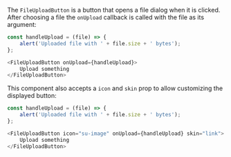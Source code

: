 The `FileUploadButton` is a button that opens a file dialog when it is clicked. After choosing a file the `onUpload`
callback is called with the file as its argument:

```javascript
const handleUpload = (file) => {
    alert('Uploaded file with ' + file.size + ' bytes');
};

<FileUploadButton onUpload={handleUpload}>
    Upload something
</FileUploadButton>
```

This component also accepts a `icon` and `skin` prop to allow customizing the displayed button:

```javascript
const handleUpload = (file) => {
    alert('Uploaded file with ' + file.size + ' bytes');
};

<FileUploadButton icon="su-image" onUpload={handleUpload} skin="link">
    Upload something
</FileUploadButton>
```
